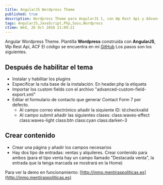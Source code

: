 ```yaml
---
title: AngularJS Wordpress Theme
published: true
description: Wordpress Theme para AngularJS 1, con Wp Rest Api y Advanced Custom Fields (ACF)
tags: AngularJS,JavaScript,Php,Sass,Wordpress
ctime: Wed, 26 Oct 2016 21:09:21
---
```


Angular Wordpress Theme. Plantilla **Wordpress** construida con **AngularJS**, Wp Rest Api, ACF El código se encuentra en mi [GitHub](https://github.com/ivanalbizu/Angular-Wordpress-Theme/blob/master/README.md) Los pasos son los siguientes.

## Después de habilitar el tema

*   Instalar y habilitar los plugins
*   Especificar la ruta base de la instalación. En header.php la etiqueta <base href="/wordpress/">
*   Importar los custom fields con el archivo "advanced-custom-field-export.xml"
*   Editar el formulario de contacto que generar Contact Form 7 por defecto.
    *   Al campo correo electrónico añadir la siquiente ID: id:checkvalid
    *   Al campo submit añadir las siguientes clases: class:waves-effect class:waves-light class:btn class:cyan class:darken-3

## Crear contenido

*   Crear una página y añadir los campos necesarios
*   Hay dos tipo de entradas: ventas y alquileres. Crear contenido para ambos (para el tipo venta hay un campo llamado "Destacada venta", la entrada que la tenga marcada se mostrará en la Home)

Para ver la demo en funcionamiento: [http://inmo.mentiraspoliticas.es](http://inmo.mentiraspoliticas.es)